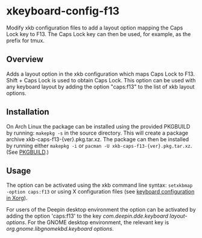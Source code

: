 # xkeyboard-config-f13
Modify xkb configuration files to add a layout option mapping the Caps Lock key to F13. The Caps Lock key can then be used, for example, as the prefix  for tmux.

## Overview
Adds a layout option in the xkb configuration which maps Caps Lock to F13. Shift + Caps Lock is used to obtain Caps Lock. This option can be used with any keyboard layout by adding the option "caps:f13" to the list of xkb layout options.

## Installation
On Arch Linux the package can be installed using the provided PKGBUILD by running: `makepkg -s` in the source directory. This will create a package archive xkb-caps-f13-{ver}.pkg.tar.xz. The package can then be installed by running either `makepkg -i` or `pacman -U xkb-caps-f13-{ver}.pkg.tar.xz`. (See [PKGBUILD](https://wiki.archlinux.org/index.php/PKGBUILD).)

## Usage
The option can be activated using the xkb command line syntax: `setxkbmap -option caps:f13` or using X configuration files (see [keyboard configuration in Xorg](https://wiki.archlinux.org/index.php/Keyboard_configuration_in_Xorg#Setting_keyboard_layout)).

For users of the Deepin desktop environment the option can be activated by adding the option 'caps:f13' to the key _com.deepin.dde.keyboard layout-options_.
For the GNOME desktop environment, the relevant key is _org.gnome.libgnomekbd.keyboard options_.


